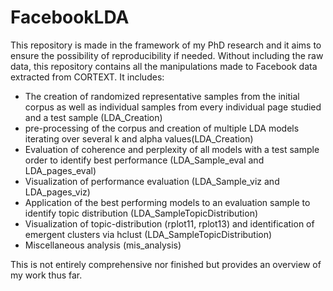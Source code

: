# FacebookLDA


This repository is made in the framework of my PhD research and it aims to ensure the possibility of reproducibility if needed. Without including the raw data, this repository contains all the manipulations made to Facebook data extracted from CORTEXT. It includes:


- The creation of randomized representative samples from the initial corpus as well as individual samples from every individual page studied and a test sample (LDA_Creation)
- pre-processing of the corpus and creation of multiple LDA models iterating over several k and alpha values(LDA_Creation)
- Evaluation of coherence and perplexity of all models with a test sample order to identify best performance (LDA_Sample_eval and LDA_pages_eval)
- Visualization of performance evaluation (LDA_Sample_viz and LDA_pages_viz)
- Application of the best performing models to an evaluation sample to identify topic distribution (LDA_SampleTopicDistribution)
- Visualization of topic-distribution (rplot11, rplot13) and identification of emergent clusters via hclust (LDA_SampleTopicDistribution)
- Miscellaneous analysis (mis_analysis)

This is not entirely comprehensive nor finished but provides an overview of my work thus far.


